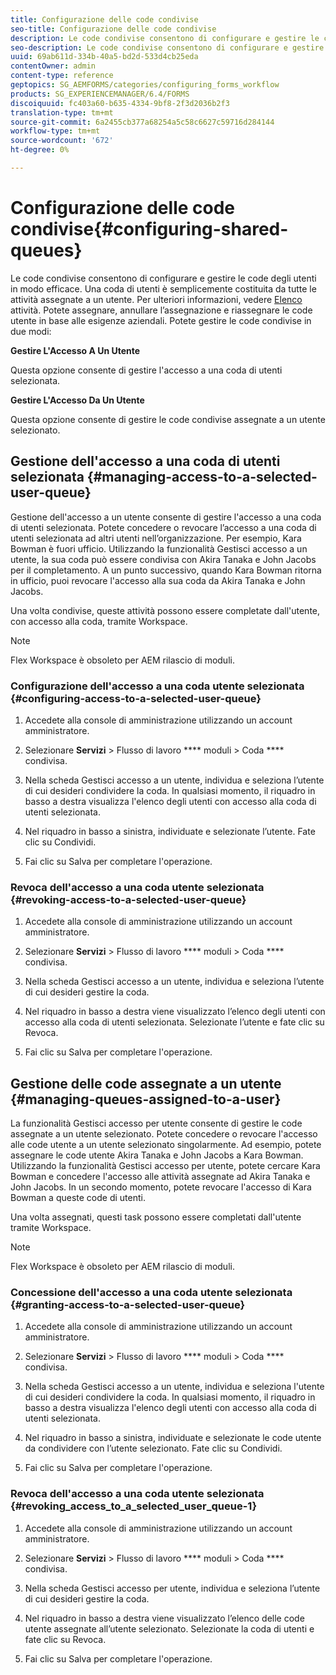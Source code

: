 ```yaml
---
title: Configurazione delle code condivise
seo-title: Configurazione delle code condivise
description: Le code condivise consentono di configurare e gestire le code degli utenti in modo efficace. Scoprite come configurare le code condivise.
seo-description: Le code condivise consentono di configurare e gestire le code degli utenti in modo efficace. Scoprite come configurare le code condivise.
uuid: 69ab611d-334b-40a5-bd2d-533d4cb25eda
contentOwner: admin
content-type: reference
geptopics: SG_AEMFORMS/categories/configuring_forms_workflow
products: SG_EXPERIENCEMANAGER/6.4/FORMS
discoiquuid: fc403a60-b635-4334-9bf8-2f3d2036b2f3
translation-type: tm+mt
source-git-commit: 6a2455cb377a68254a5c58c6627c59716d284144
workflow-type: tm+mt
source-wordcount: '672'
ht-degree: 0%

---
```



# Configurazione delle code condivise{#configuring-shared-queues}

Le code condivise consentono di configurare e gestire le code degli utenti in modo efficace. Una coda di utenti è semplicemente costituita da tutte le attività assegnate a un utente. Per ulteriori informazioni, vedere [Elenco](https://help.adobe.com/en_US/livecycle/11.0/WorkspaceHelp/WS92d06802c76abadb-2b6ab502126beb6ba2f-7ffc.2.html) attività. Potete assegnare, annullare l’assegnazione e riassegnare le code utente in base alle esigenze aziendali. Potete gestire le code condivise in due modi:

**Gestire L&#39;Accesso A Un Utente**

Questa opzione consente di gestire l&#39;accesso a una coda di utenti selezionata.

**Gestire L&#39;Accesso Da Un Utente**

Questa opzione consente di gestire le code condivise assegnate a un utente selezionato.

## Gestione dell&#39;accesso a una coda di utenti selezionata {#managing-access-to-a-selected-user-queue}

Gestione dell&#39;accesso a un utente consente di gestire l&#39;accesso a una coda di utenti selezionata. Potete concedere o revocare l’accesso a una coda di utenti selezionata ad altri utenti nell’organizzazione. Per esempio, Kara Bowman è fuori ufficio. Utilizzando la funzionalità Gestisci accesso a un utente, la sua coda può essere condivisa con Akira Tanaka e John Jacobs per il completamento. A un punto successivo, quando Kara Bowman ritorna in ufficio, puoi revocare l&#39;accesso alla sua coda da Akira Tanaka e John Jacobs.

Una volta condivise, queste attività possono essere completate dall&#39;utente, con accesso alla coda, tramite Workspace.

>[!NOTE]
>
>Flex Workspace è obsoleto per AEM rilascio di moduli.

### Configurazione dell&#39;accesso a una coda utente selezionata {#configuring-access-to-a-selected-user-queue}

1. Accedete alla console di amministrazione utilizzando un account amministratore.
1. Selezionare **Servizi** > Flusso di lavoro **** moduli > Coda **** condivisa.

1. Nella scheda Gestisci accesso a un utente, individua e seleziona l’utente di cui desideri condividere la coda. In qualsiasi momento, il riquadro in basso a destra visualizza l&#39;elenco degli utenti con accesso alla coda di utenti selezionata.
1. Nel riquadro in basso a sinistra, individuate e selezionate l’utente. Fate clic su Condividi.
1. Fai clic su Salva per completare l&#39;operazione.

### Revoca dell&#39;accesso a una coda utente selezionata {#revoking-access-to-a-selected-user-queue}

1. Accedete alla console di amministrazione utilizzando un account amministratore.
1. Selezionare **Servizi** > Flusso di lavoro **** moduli > Coda **** condivisa.

1. Nella scheda Gestisci accesso a un utente, individua e seleziona l’utente di cui desideri gestire la coda.
1. Nel riquadro in basso a destra viene visualizzato l’elenco degli utenti con accesso alla coda di utenti selezionata. Selezionate l’utente e fate clic su Revoca.
1. Fai clic su Salva per completare l&#39;operazione.

## Gestione delle code assegnate a un utente {#managing-queues-assigned-to-a-user}

La funzionalità Gestisci accesso per utente consente di gestire le code assegnate a un utente selezionato. Potete concedere o revocare l&#39;accesso alle code utente a un utente selezionato singolarmente. Ad esempio, potete assegnare le code utente Akira Tanaka e John Jacobs a Kara Bowman. Utilizzando la funzionalità Gestisci accesso per utente, potete cercare Kara Bowman e concedere l&#39;accesso alle attività assegnate ad Akira Tanaka e John Jacobs. In un secondo momento, potete revocare l&#39;accesso di Kara Bowman a queste code di utenti.

Una volta assegnati, questi task possono essere completati dall&#39;utente tramite Workspace.

>[!NOTE]
>
>Flex Workspace è obsoleto per AEM rilascio di moduli.

### Concessione dell&#39;accesso a una coda utente selezionata {#granting-access-to-a-selected-user-queue}

1. Accedete alla console di amministrazione utilizzando un account amministratore.
1. Selezionare **Servizi** > Flusso di lavoro **** moduli > Coda **** condivisa.

1. Nella scheda Gestisci accesso a un utente, individua e seleziona l&#39;utente di cui desideri condividere la coda. In qualsiasi momento, il riquadro in basso a destra visualizza l&#39;elenco degli utenti con accesso alla coda di utenti selezionata.
1. Nel riquadro in basso a sinistra, individuate e selezionate le code utente da condividere con l’utente selezionato. Fate clic su Condividi.
1. Fai clic su Salva per completare l&#39;operazione.

### Revoca dell&#39;accesso a una coda utente selezionata {#revoking_access_to_a_selected_user_queue-1}

1. Accedete alla console di amministrazione utilizzando un account amministratore.
1. Selezionare **Servizi** > Flusso di lavoro **** moduli > Coda **** condivisa.

1. Nella scheda Gestisci accesso per utente, individua e seleziona l’utente di cui desideri gestire la coda.
1. Nel riquadro in basso a destra viene visualizzato l’elenco delle code utente assegnate all’utente selezionato. Selezionate la coda di utenti e fate clic su Revoca.
1. Fai clic su Salva per completare l&#39;operazione.

